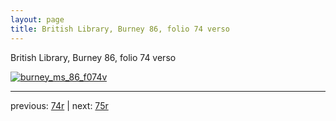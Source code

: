 ```yaml
---
layout: page
title: British Library, Burney 86, folio 74 verso
---
```


British Library, Burney 86, folio 74 verso

[![burney_ms_86_f074v](http://www.homermultitext.org/iipsrv?IIIF=/project/homer/pyramidal/deepzoom/bl/burney86imgs/v1/burney_ms_86_f074v.tif/full/800,/0/default.jpg)](http://www.homermultitext.org/ict2/?urn=urn:cite2:bl:burney86imgs.v1:burney_ms_86_f074v) 

---

previous:  [74r](../74r/) | next: [75r](../75r/)